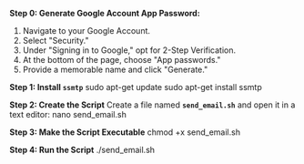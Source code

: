 **Step 0: Generate Google Account App Password:**
1. Navigate to your Google Account.
2. Select "Security."
3. Under "Signing in to Google," opt for 2-Step Verification.
4. At the bottom of the page, choose "App passwords."
5. Provide a memorable name and click "Generate."

**Step 1: Install `ssmtp`**
sudo apt-get update
sudo apt-get install ssmtp

**Step 2: Create the Script**
Create a file named **`send_email.sh`** and open it in a text editor:
nano send_email.sh

**Step 3: Make the Script Executable**
chmod +x send_email.sh

**Step 4: Run the Script**
./send_email.sh
